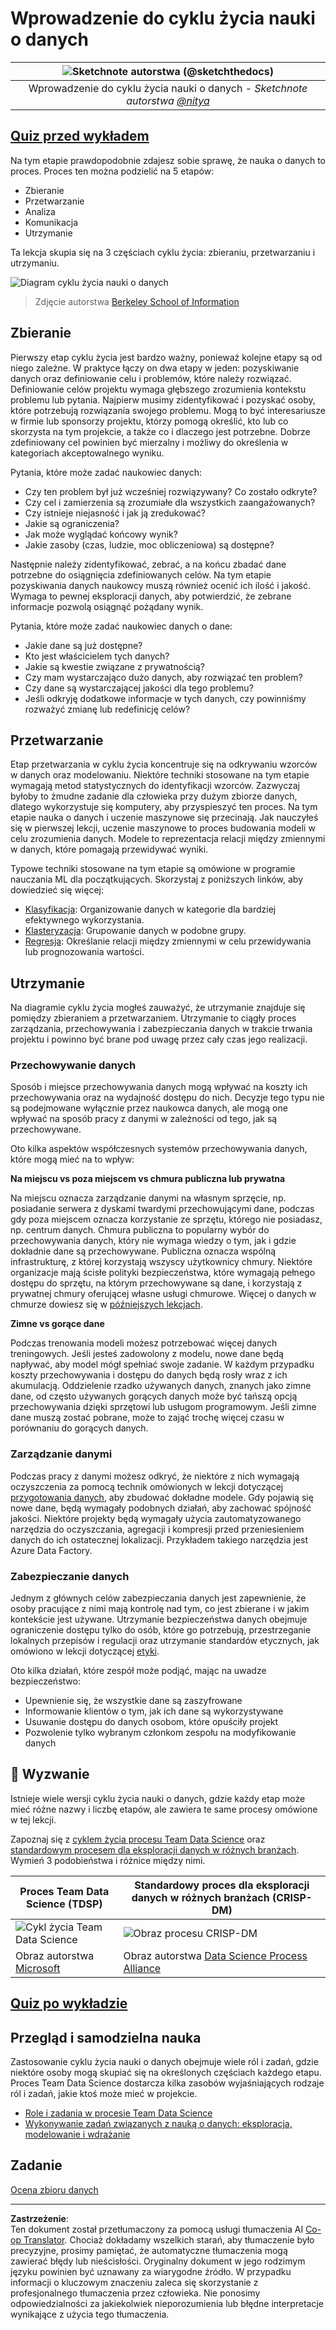 <!--
CO_OP_TRANSLATOR_METADATA:
{
  "original_hash": "07478c2092203a69087b9c76b1f4dd56",
  "translation_date": "2025-09-05T14:35:27+00:00",
  "source_file": "4-Data-Science-Lifecycle/14-Introduction/README.md",
  "language_code": "pl"
}
-->
# Wprowadzenie do cyklu życia nauki o danych

|![ Sketchnote autorstwa [(@sketchthedocs)](https://sketchthedocs.dev) ](../../sketchnotes/14-DataScience-Lifecycle.png)|
|:---:|
| Wprowadzenie do cyklu życia nauki o danych - _Sketchnote autorstwa [@nitya](https://twitter.com/nitya)_ |

## [Quiz przed wykładem](https://ff-quizzes.netlify.app/en/ds/quiz/26)

Na tym etapie prawdopodobnie zdajesz sobie sprawę, że nauka o danych to proces. Proces ten można podzielić na 5 etapów:

- Zbieranie
- Przetwarzanie
- Analiza
- Komunikacja
- Utrzymanie

Ta lekcja skupia się na 3 częściach cyklu życia: zbieraniu, przetwarzaniu i utrzymaniu.

![Diagram cyklu życia nauki o danych](../../../../4-Data-Science-Lifecycle/14-Introduction/images/data-science-lifecycle.jpg)  
> Zdjęcie autorstwa [Berkeley School of Information](https://ischoolonline.berkeley.edu/data-science/what-is-data-science/)

## Zbieranie

Pierwszy etap cyklu życia jest bardzo ważny, ponieważ kolejne etapy są od niego zależne. W praktyce łączy on dwa etapy w jeden: pozyskiwanie danych oraz definiowanie celu i problemów, które należy rozwiązać.  
Definiowanie celów projektu wymaga głębszego zrozumienia kontekstu problemu lub pytania. Najpierw musimy zidentyfikować i pozyskać osoby, które potrzebują rozwiązania swojego problemu. Mogą to być interesariusze w firmie lub sponsorzy projektu, którzy pomogą określić, kto lub co skorzysta na tym projekcie, a także co i dlaczego jest potrzebne. Dobrze zdefiniowany cel powinien być mierzalny i możliwy do określenia w kategoriach akceptowalnego wyniku.

Pytania, które może zadać naukowiec danych:
- Czy ten problem był już wcześniej rozwiązywany? Co zostało odkryte?
- Czy cel i zamierzenia są zrozumiałe dla wszystkich zaangażowanych?
- Czy istnieje niejasność i jak ją zredukować?
- Jakie są ograniczenia?
- Jak może wyglądać końcowy wynik?
- Jakie zasoby (czas, ludzie, moc obliczeniowa) są dostępne?

Następnie należy zidentyfikować, zebrać, a na końcu zbadać dane potrzebne do osiągnięcia zdefiniowanych celów. Na tym etapie pozyskiwania danych naukowcy muszą również ocenić ich ilość i jakość. Wymaga to pewnej eksploracji danych, aby potwierdzić, że zebrane informacje pozwolą osiągnąć pożądany wynik.

Pytania, które może zadać naukowiec danych o dane:
- Jakie dane są już dostępne?
- Kto jest właścicielem tych danych?
- Jakie są kwestie związane z prywatnością?
- Czy mam wystarczająco dużo danych, aby rozwiązać ten problem?
- Czy dane są wystarczającej jakości dla tego problemu?
- Jeśli odkryję dodatkowe informacje w tych danych, czy powinniśmy rozważyć zmianę lub redefinicję celów?

## Przetwarzanie

Etap przetwarzania w cyklu życia koncentruje się na odkrywaniu wzorców w danych oraz modelowaniu. Niektóre techniki stosowane na tym etapie wymagają metod statystycznych do identyfikacji wzorców. Zazwyczaj byłoby to żmudne zadanie dla człowieka przy dużym zbiorze danych, dlatego wykorzystuje się komputery, aby przyspieszyć ten proces. Na tym etapie nauka o danych i uczenie maszynowe się przecinają. Jak nauczyłeś się w pierwszej lekcji, uczenie maszynowe to proces budowania modeli w celu zrozumienia danych. Modele to reprezentacja relacji między zmiennymi w danych, które pomagają przewidywać wyniki.

Typowe techniki stosowane na tym etapie są omówione w programie nauczania ML dla początkujących. Skorzystaj z poniższych linków, aby dowiedzieć się więcej:

- [Klasyfikacja](https://github.com/microsoft/ML-For-Beginners/tree/main/4-Classification): Organizowanie danych w kategorie dla bardziej efektywnego wykorzystania.
- [Klasteryzacja](https://github.com/microsoft/ML-For-Beginners/tree/main/5-Clustering): Grupowanie danych w podobne grupy.
- [Regresja](https://github.com/microsoft/ML-For-Beginners/tree/main/2-Regression): Określanie relacji między zmiennymi w celu przewidywania lub prognozowania wartości.

## Utrzymanie

Na diagramie cyklu życia mogłeś zauważyć, że utrzymanie znajduje się pomiędzy zbieraniem a przetwarzaniem. Utrzymanie to ciągły proces zarządzania, przechowywania i zabezpieczania danych w trakcie trwania projektu i powinno być brane pod uwagę przez cały czas jego realizacji.

### Przechowywanie danych

Sposób i miejsce przechowywania danych mogą wpływać na koszty ich przechowywania oraz na wydajność dostępu do nich. Decyzje tego typu nie są podejmowane wyłącznie przez naukowca danych, ale mogą one wpływać na sposób pracy z danymi w zależności od tego, jak są przechowywane.

Oto kilka aspektów współczesnych systemów przechowywania danych, które mogą mieć na to wpływ:

**Na miejscu vs poza miejscem vs chmura publiczna lub prywatna**

Na miejscu oznacza zarządzanie danymi na własnym sprzęcie, np. posiadanie serwera z dyskami twardymi przechowującymi dane, podczas gdy poza miejscem oznacza korzystanie ze sprzętu, którego nie posiadasz, np. centrum danych. Chmura publiczna to popularny wybór do przechowywania danych, który nie wymaga wiedzy o tym, jak i gdzie dokładnie dane są przechowywane. Publiczna oznacza wspólną infrastrukturę, z której korzystają wszyscy użytkownicy chmury. Niektóre organizacje mają ścisłe polityki bezpieczeństwa, które wymagają pełnego dostępu do sprzętu, na którym przechowywane są dane, i korzystają z prywatnej chmury oferującej własne usługi chmurowe. Więcej o danych w chmurze dowiesz się w [późniejszych lekcjach](https://github.com/microsoft/Data-Science-For-Beginners/tree/main/5-Data-Science-In-Cloud).

**Zimne vs gorące dane**

Podczas trenowania modeli możesz potrzebować więcej danych treningowych. Jeśli jesteś zadowolony z modelu, nowe dane będą napływać, aby model mógł spełniać swoje zadanie. W każdym przypadku koszty przechowywania i dostępu do danych będą rosły wraz z ich akumulacją. Oddzielenie rzadko używanych danych, znanych jako zimne dane, od często używanych gorących danych może być tańszą opcją przechowywania dzięki sprzętowi lub usługom programowym. Jeśli zimne dane muszą zostać pobrane, może to zająć trochę więcej czasu w porównaniu do gorących danych.

### Zarządzanie danymi

Podczas pracy z danymi możesz odkryć, że niektóre z nich wymagają oczyszczenia za pomocą technik omówionych w lekcji dotyczącej [przygotowania danych](https://github.com/microsoft/Data-Science-For-Beginners/tree/main/2-Working-With-Data/08-data-preparation), aby zbudować dokładne modele. Gdy pojawią się nowe dane, będą wymagały podobnych działań, aby zachować spójność jakości. Niektóre projekty będą wymagały użycia zautomatyzowanego narzędzia do oczyszczania, agregacji i kompresji przed przeniesieniem danych do ich ostatecznej lokalizacji. Przykładem takiego narzędzia jest Azure Data Factory.

### Zabezpieczanie danych

Jednym z głównych celów zabezpieczania danych jest zapewnienie, że osoby pracujące z nimi mają kontrolę nad tym, co jest zbierane i w jakim kontekście jest używane. Utrzymanie bezpieczeństwa danych obejmuje ograniczenie dostępu tylko do osób, które go potrzebują, przestrzeganie lokalnych przepisów i regulacji oraz utrzymanie standardów etycznych, jak omówiono w lekcji dotyczącej [etyki](https://github.com/microsoft/Data-Science-For-Beginners/tree/main/1-Introduction/02-ethics).

Oto kilka działań, które zespół może podjąć, mając na uwadze bezpieczeństwo:
- Upewnienie się, że wszystkie dane są zaszyfrowane
- Informowanie klientów o tym, jak ich dane są wykorzystywane
- Usuwanie dostępu do danych osobom, które opuściły projekt
- Pozwolenie tylko wybranym członkom zespołu na modyfikowanie danych

## 🚀 Wyzwanie

Istnieje wiele wersji cyklu życia nauki o danych, gdzie każdy etap może mieć różne nazwy i liczbę etapów, ale zawiera te same procesy omówione w tej lekcji.

Zapoznaj się z [cyklem życia procesu Team Data Science](https://docs.microsoft.com/en-us/azure/architecture/data-science-process/lifecycle) oraz [standardowym procesem dla eksploracji danych w różnych branżach](https://www.datascience-pm.com/crisp-dm-2/). Wymień 3 podobieństwa i różnice między nimi.

|Proces Team Data Science (TDSP)|Standardowy proces dla eksploracji danych w różnych branżach (CRISP-DM)|
|--|--|
|![Cykl życia Team Data Science](../../../../4-Data-Science-Lifecycle/14-Introduction/images/tdsp-lifecycle2.png) | ![Obraz procesu CRISP-DM](../../../../4-Data-Science-Lifecycle/14-Introduction/images/CRISP-DM.png) |
| Obraz autorstwa [Microsoft](https://docs.microsoft.comazure/architecture/data-science-process/lifecycle) | Obraz autorstwa [Data Science Process Alliance](https://www.datascience-pm.com/crisp-dm-2/) |

## [Quiz po wykładzie](https://ff-quizzes.netlify.app/en/ds/quiz/27)

## Przegląd i samodzielna nauka

Zastosowanie cyklu życia nauki o danych obejmuje wiele ról i zadań, gdzie niektóre osoby mogą skupiać się na określonych częściach każdego etapu. Proces Team Data Science dostarcza kilka zasobów wyjaśniających rodzaje ról i zadań, jakie ktoś może mieć w projekcie.

* [Role i zadania w procesie Team Data Science](https://docs.microsoft.com/en-us/azure/architecture/data-science-process/roles-tasks)  
* [Wykonywanie zadań związanych z nauką o danych: eksploracja, modelowanie i wdrażanie](https://docs.microsoft.com/en-us/azure/architecture/data-science-process/execute-data-science-tasks)

## Zadanie

[Ocena zbioru danych](assignment.md)

---

**Zastrzeżenie**:  
Ten dokument został przetłumaczony za pomocą usługi tłumaczenia AI [Co-op Translator](https://github.com/Azure/co-op-translator). Chociaż dokładamy wszelkich starań, aby tłumaczenie było precyzyjne, prosimy pamiętać, że automatyczne tłumaczenia mogą zawierać błędy lub nieścisłości. Oryginalny dokument w jego rodzimym języku powinien być uznawany za wiarygodne źródło. W przypadku informacji o kluczowym znaczeniu zaleca się skorzystanie z profesjonalnego tłumaczenia przez człowieka. Nie ponosimy odpowiedzialności za jakiekolwiek nieporozumienia lub błędne interpretacje wynikające z użycia tego tłumaczenia.
